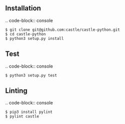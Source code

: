 Installation
------------

.. code-block:: console

    $ git clone git@github.com:castle/castle-python.git
    $ cd castle-python
    $ python3 setup.py install


Test
------------

.. code-block:: console

    $ python3 setup.py test

Linting
------------

.. code-block:: console

    $ pip3 install pylint
    $ pylint castle


